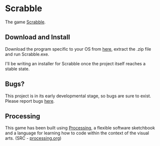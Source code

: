 # Scrabble
The game [Scrabble](https://en.wikipedia.org/wiki/Scrabble).  
  
## Download and Install  
Download the program specific to your OS from [here](https://github.com/Lord-of-the-Galaxy/Scrabble/releases/tag/v0.1.0b), extract the .zip file and run Scrabble.exe.  
  
I'll be writing an installer for Scrabble once the project itself reaches a stable state. 
  
## Bugs?  
This project is in its early developmental stage, so bugs are sure to exist. Please report bugs [here](https://github.com/Lord-of-the-Galaxy/Scrabble/issues).  
  
## Processing  
This game has been built using [Processing](https://processing.org/), a flexible software sketchbook and a language for learning how to code within the context of the visual arts. (SRC - [processing.org](https://processing.org/))
  
